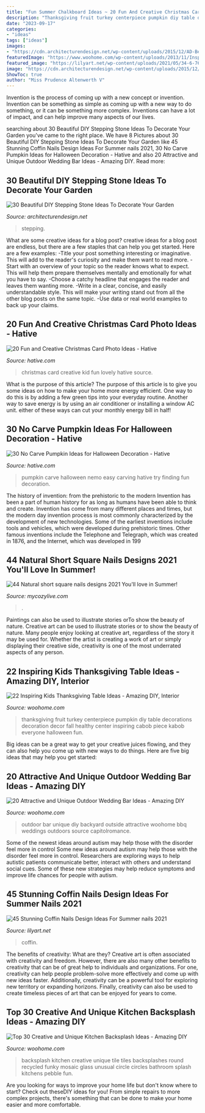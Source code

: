 ```yaml
---
title: "Fun Summer Chalkboard Ideas ~ 20 Fun And Creative Christmas Card Photo Ideas"
description: "Thanksgiving fruit turkey centerpiece pumpkin diy table decorations decoration decor fall healthy center inspiring cabob piece kabob everyone halloween fun"
date: "2023-09-17"
categories:
- "ideas"
tags: ["ideas"]
images:
- "https://cdn.architecturendesign.net/wp-content/uploads/2015/12/AD-Beautiful-DIY-Stepping-Stone-Ideas-To-Decorate-Your-Garden-01.jpg"
featuredImage: "https://www.woohome.com/wp-content/uploads/2013/11/Inspiring-Thanksgiving-Kids-Tables-4.jpg"
featured_image: "https://lilyart.net/wp-content/uploads/2021/05/34-6-768x1152.jpg"
image: "https://cdn.architecturendesign.net/wp-content/uploads/2015/12/AD-Beautiful-DIY-Stepping-Stone-Ideas-To-Decorate-Your-Garden-01.jpg"
ShowToc: true
author: "Miss Prudence Altenwerth V"
---
```



Invention is the process of coming up with a new concept or invention. Invention can be something as simple as coming up with a new way to do something, or it can be something more complex. Inventions can have a lot of impact, and can help improve many aspects of our lives.

	

		
searching about 30 Beautiful DIY Stepping Stone Ideas To Decorate Your Garden you've came to the right place. We have 8 Pictures about 30 Beautiful DIY Stepping Stone Ideas To Decorate Your Garden like 45 Stunning Coffin Nails Design Ideas For Summer nails 2021, 30 No Carve Pumpkin Ideas for Halloween Decoration - Hative and also 20 Attractive and Unique Outdoor Wedding Bar Ideas - Amazing DIY. Read more:
		
    
## 30 Beautiful DIY Stepping Stone Ideas To Decorate Your Garden

<img loading=lazy src="https://cdn.architecturendesign.net/wp-content/uploads/2015/12/AD-Beautiful-DIY-Stepping-Stone-Ideas-To-Decorate-Your-Garden-01.jpg" onerror="this.onerror=null;this.src='https://tse3.mm.bing.net/th?id=OIP.WCyNgcgusMsi35RbYqbaAgHaJ4&amp;pid=15.1';" alt="30 Beautiful DIY Stepping Stone Ideas To Decorate Your Garden">

_Source: architecturendesign.net_

>stepping. 

	

What are some creative ideas for a blog post?
creative ideas for a blog post are endless, but there are a few staples that can help you get started. Here are a few examples: 
-Title your post something interesting or imaginative. This will add to the reader's curiosity and make them want to read more. 
-Start with an overview of your topic so the reader knows what to expect. This will help them prepare themselves mentally and emotionally for what you have to say. 
-Choose a catchy headline that engages the reader and leaves them wanting more. 
-Write in a clear, concise, and easily understandable style. This will make your writing stand out from all the other blog posts on the same topic. 
-Use data or real world examples to back up your claims.

    
## 20 Fun And Creative Christmas Card Photo Ideas - Hative

<img loading=lazy src="https://hative.com/wp-content/uploads/2014/11/christmas-card-photo-ideas/3-christmas-card-photo-ideas.jpg" onerror="this.onerror=null;this.src='https://tse2.mm.bing.net/th?id=OIP.G0ebp9ssW7UpICKmakmS1QHaLG&amp;pid=15.1';" alt="20 Fun and Creative Christmas Card Photo Ideas - Hative">

_Source: hative.com_

>christmas card creative kid fun lovely hative source. 

	

What is the purpose of this article?
The purpose of this article is to give you some ideas on how to make your home more energy efficient. One way to do this is by adding a few green tips into your everyday routine. Another way to save energy is by using an air conditioner or installing a window AC unit. either of these ways can cut your monthly energy bill in half!

    
## 30 No Carve Pumpkin Ideas For Halloween Decoration - Hative

<img loading=lazy src="https://hative.com/wp-content/uploads/2014/10/no-carve-pumpkin-ideas/17-nemo-pumpkin.jpg" onerror="this.onerror=null;this.src='https://tse2.mm.bing.net/th?id=OIP.q4WWGGw0FN93hfCrxsT_nAHaLG&amp;pid=15.1';" alt="30 No Carve Pumpkin Ideas for Halloween Decoration - Hative">

_Source: hative.com_

>pumpkin carve halloween nemo easy carving hative try finding fun decoration. 

	

The history of invention: from the prehistoric to the modern
Invention has been a part of human history for as long as humans have been able to think and create. Invention has come from many different places and times, but the modern day invention process is most commonly characterized by the development of new technologies. Some of the earliest inventions include tools and vehicles, which were developed during prehistoric times. Other famous inventions include the Telephone and Telegraph, which was created in 1876, and the Internet, which was developed in 199
    
## 44 Natural Short Square Nails Designs 2021 You&#039;ll Love In Summer!

<img loading=lazy src="https://mycozylive.com/wp-content/uploads/2021/04/40-3-768x1152.jpg" onerror="this.onerror=null;this.src='https://tse4.mm.bing.net/th?id=OIP.ayePFsQ_0vlgqA9h9k5eJAHaLH&amp;pid=15.1';" alt="44 Natural short square nails designs 2021 You&#039;ll love in Summer!">

_Source: mycozylive.com_

>. 

	

Paintings can also be used to illustrate stories orTo show the beauty of nature.
Creative art can be used to illustrate stories or to show the beauty of nature. Many people enjoy looking at creative art, regardless of the story it may be used for. Whether the artist is creating a work of art or simply displaying their creative side, creativity is one of the most underrated aspects of any person.

    
## 22 Inspiring Kids Thanksgiving Table Ideas - Amazing DIY, Interior

<img loading=lazy src="https://www.woohome.com/wp-content/uploads/2013/11/Inspiring-Thanksgiving-Kids-Tables-4.jpg" onerror="this.onerror=null;this.src='https://tse4.mm.bing.net/th?id=OIP.XKAGHeiCcGiwmYp466UrmgHaLK&amp;pid=15.1';" alt="22 Inspiring Kids Thanksgiving Table Ideas - Amazing DIY, Interior">

_Source: woohome.com_

>thanksgiving fruit turkey centerpiece pumpkin diy table decorations decoration decor fall healthy center inspiring cabob piece kabob everyone halloween fun. 

	

Big ideas can be a great way to get your creative juices flowing, and they can also help you come up with new ways to do things. Here are five big ideas that may help you get started: 

    
## 20 Attractive And Unique Outdoor Wedding Bar Ideas - Amazing DIY

<img loading=lazy src="http://www.woohome.com/wp-content/uploads/2015/04/outdoor-wedding-bar-woohome-4.jpg" onerror="this.onerror=null;this.src='https://tse3.mm.bing.net/th?id=OIP.Y-voiVdaJrhncY_b6UrlAgHaLH&amp;pid=15.1';" alt="20 Attractive and Unique Outdoor Wedding Bar Ideas - Amazing DIY">

_Source: woohome.com_

>outdoor bar unique diy backyard outside attractive woohome bbq weddings outdoors source capitolromance. 

	

Some of the newest ideas around autism may help those with the disorder feel more in control
Some new ideas around autism may help those with the disorder feel more in control. Researchers are exploring ways to help autistic patients communicate better, interact with others and understand social cues. Some of these new strategies may help reduce symptoms and improve life chances for people with autism.

    
## 45 Stunning Coffin Nails Design Ideas For Summer Nails 2021

<img loading=lazy src="https://lilyart.net/wp-content/uploads/2021/05/34-6-768x1152.jpg" onerror="this.onerror=null;this.src='https://tse2.mm.bing.net/th?id=OIP.n87jL_RJ8tm5KZYpgDtm8AHaLH&amp;pid=15.1';" alt="45 Stunning Coffin Nails Design Ideas For Summer nails 2021">

_Source: lilyart.net_

>coffin. 

	

The benefits of creativity: What are they?
Creative art is often associated with creativity and freedom. However, there are also many other benefits to creativity that can be of great help to individuals and organizations. For one, creativity can help people problem-solve more effectively and come up with new ideas faster. Additionally, creativity can be a powerful tool for exploring new territory or expanding horizons. Finally, creativity can also be used to create timeless pieces of art that can be enjoyed for years to come.

    
## Top 30 Creative And Unique Kitchen Backsplash Ideas - Amazing DIY

<img loading=lazy src="http://www.woohome.com/wp-content/uploads/2013/10/creative-kitchen-backsplash-ideas-21.jpg" onerror="this.onerror=null;this.src='https://tse2.mm.bing.net/th?id=OIP.mmRM5ultqXMCG5p7TySNAgHaJ4&amp;pid=15.1';" alt="Top 30 Creative and Unique Kitchen Backsplash Ideas - Amazing DIY">

_Source: woohome.com_

>backsplash kitchen creative unique tile tiles backsplashes round recycled funky mosaic glass unusual circle circles bathroom splash kitchens pebble fun. 

	

Are you looking for ways to improve your home life but don't know where to start? Check out theseDIY ideas for you! From simple repairs to more complex projects, there's something that can be done to make your home easier and more comfortable.

